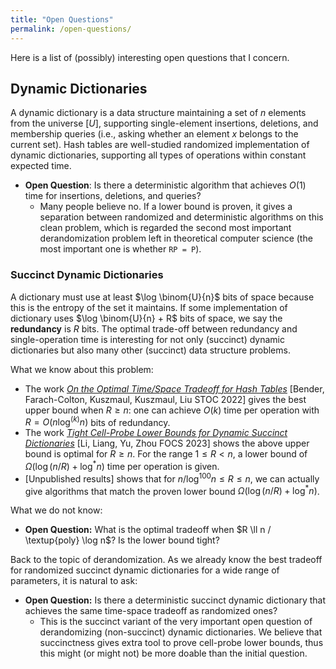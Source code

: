 ```yaml
---
title: "Open Questions"
permalink: /open-questions/
---
```


Here is a list of (possibly) interesting open questions that I concern.

## Dynamic Dictionaries

A dynamic dictionary is a data structure maintaining a set of $n$ elements from the universe $[U]$, supporting single-element insertions, deletions, and membership queries (i.e., asking whether an element $x$ belongs to the current set). Hash tables are well-studied randomized implementation of dynamic dictionaries, supporting all types of operations within constant expected time.

- **Open Question**: Is there a deterministic algorithm that achieves $O(1)$ time for insertions, deletions, and queries?
  - Many people believe no. If a lower bound is proven, it gives a separation between randomized and deterministic algorithms on this clean problem, which is regarded the second most important derandomization problem left in theoretical computer science (the most important one is whether `RP = P`).

### Succinct Dynamic Dictionaries

A dictionary must use at least $\log \binom{U}{n}$ bits of space because this is the entropy of the set it maintains. If some implementation of dictionary uses $\log \binom{U}{n} + R$ bits of space, we say the **redundancy** is $R$ bits. The optimal trade-off between redundancy and single-operation time is interesting for not only (succinct) dynamic dictionaries but also many other (succinct) data structure problems.

What we know about this problem:

- The work *[On the Optimal Time/Space Tradeoff for Hash Tables](https://arxiv.org/abs/2111.00602)* [Bender, Farach-Colton, Kuszmaul, Kuszmaul, Liu STOC 2022] gives the best upper bound when $R \ge n$: one can achieve $O(k)$ time per operation with $R = O(n \log^{(k)} n)$ bits of redundancy.
- The work *[Tight Cell-Probe Lower Bounds for Dynamic Succinct Dictionaries](https://arxiv.org/abs/2306.02253)* [Li, Liang, Yu, Zhou FOCS 2023] shows the above upper bound is optimal for $R \ge n$. For the range $1 \le R < n$, a lower bound of $\Omega(\log (n/R) + \log^* n)$ time per operation is given.
- [Unpublished results] shows that for $n / \log^{100} n \le R \le n$, we can actually give algorithms that match the proven lower bound $\Omega(\log (n/R) + \log^* n)$.

What we do not know:

- **Open Question:** What is the optimal tradeoff when $R \ll n / \textup{poly} \log n$? Is the lower bound tight?

Back to the topic of derandomization. As we already know the best tradeoff for randomized succinct dynamic dictionaries for a wide range of parameters, it is natural to ask:

- **Open Question:** Is there a deterministic succinct dynamic dictionary that achieves the same time-space tradeoff as randomized ones?
  - This is the succinct variant of the very important open question of derandomizing (non-succinct) dynamic dictionaries. We believe that succinctness gives extra tool to prove cell-probe lower bounds, thus this might (or might not) be more doable than the initial question.
